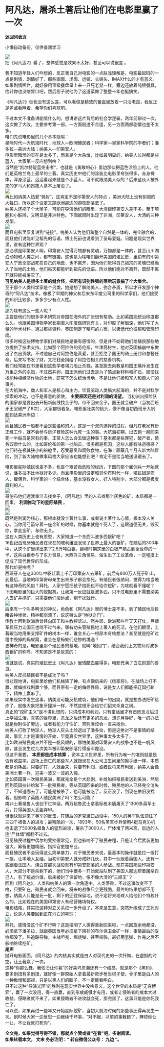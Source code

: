 # 阿凡达，屠杀土著后让他们在电影里赢了一次

[**返回列表页**](/gzh/九边)

小懒自动备份，仅供查阅学习

******![](https://mmbiz.qpic.cn/mmbiz_gif/Lvm6UAoJibrP9JEWQRXR3swLXRYlFicicbg2q6gYPiapiaCkPr8GibxibGO0jcDe76cnAUJ3KBkCmyTIZBueDAOslJ0Zw/640?wx_fmt=gif)******  
把《阿凡达2》看了，整体感觉是效果不太好，甚至可以说很差 。  
  
我不知道年轻人们咋想的，反正我自己对电影的一点肤浅理解是，电影最起码的一点是剧情，剧情好了，那些画面、场面、运镜、长镜头、IMAX什么的才有意义。如果剧情稀烂，就好像用顶级餐盘呈上来一只死老鼠一样，旁边还放着纯银餐具，估计你也没啥胃口吧，然后厨子说他为了这道菜做了整整十年也挺搞笑。  
  
《阿凡达2》倒也没有这么差，可以看做是精致的餐盘里放着一只活老鼠，我反正是差点看睡着，希望你们喜欢吧。  
  
不过本文不准备讲剧情什么的，想讲讲这片背后的社会学逻辑，两年前聊过一次，这次做了大改。主要参考第一部，一方面剧透不合适，另一方面两部剧情也差不太多。  
咱们先说电影里的几个基本隐喻：  
星际时代—大航海时代；地球人—欧洲殖民者；科学家—皇家科学院的学者们；潘多拉—美洲大陆；纳美人—印第安人。  
电影里暗示的实在是太多了，而且是个大杂烩，比如最明显的，纳美人长得都是些蓝人，大家第一反应想到啥？  
当然是“凯尔特靛蓝突击者”，也就是《勇敢的心》里边那伙把蓝色涂脸上的人，他们是英格兰岛上最早的土著。真实历史中他们的涂装比电影里夸张得多，赤身裸体，浑身涂蓝，远远看起来就是个小蓝人，可不就跟纳美人似的？后来这伙人被外来的罗马人和昂撒人基本上屠没了。  
![](https://mmbiz.qpic.cn/mmbiz_jpg/INpibEpTBzYdcSazlEUpFT9lXQCnf0ARPLCgfRrgk9Y4KDfV7Z9YwLdXFd9gpgYgc6YFy2ovEpyqJqH2keDLWLA/640?wx_fmt=jpeg)  
再比如纳美人热爱“骑射”，这肯定不是印第安人的特点 ，美洲大陆上没有驯服的大牲口，所以这个设定又跑欧洲那边的游牧部落去了。  
纳美人还拖了个大辫子，可能在导演他们的眼里，大清跟印第安人差不多。至于项圈和小脏辫，又明显是非洲特色。下图就同时出现了非洲，印第安人，大清的三种发型。  
![](https://mmbiz.qpic.cn/mmbiz_png/INpibEpTBzYdcSazlEUpFT9lXQCnf0ARPYqt8AqicM7KakxHjS8AGwYiaCQjyMcicOOiaiaDsyAs1ia0pMLp9z8jiaj4fg/640?wx_fmt=png)  
而且电影里反复讲到“链接”，纳美人认为他们和整个自然是一体的，完全融合的，而且他们说能听见祖先的低语，博士死前也说看到了圣母爱娃。问题是现实世界里，谁有这种世界观？  
那必须是印第安人啊，印第安人觉得万物都有灵魂，万物都是一体的，甚至山川湖泊动物和人类之间，都有链接。这也是为啥咱们翻开美国的殖民史，里边有的印第安人宁愿全部战死在自己的地盘，也不离开，因为他们觉得自己祖宗的灵魂已经融入了当地的土地，他们每天都能听到祖先的低语。所以他们绝对不离开，既然不离开就只能被屠灭了。  
 **可见纳美人是很多土著的缝合怪，把所有识别性强的落后玩意搞了个大集合。**  
至于那个人类科学家是个另类，她是想了解纳美人，弥合矛盾，所以才开发那个神奇的“阿凡达”技术。像极了早期的神父和后来东印度公司里的科学家们，他们接受的知识比较多，多多少少有点人性。  
![](https://mmbiz.qpic.cn/mmbiz_png/INpibEpTBzYdcSazlEUpFT9lXQCnf0ARPWGUdgGXM7jEq1MdzgVv1GyFkJRIvpu1FLvFg82umuqmzpHNcyPyrUg/640?wx_fmt=png)  
那为啥有这么一些人呢？  
主要是他们的很多学术研究对帝国在海外的扩张很有帮助。比如英国能统治印度那么久，也跟英国博物学家长期潜入印度做研究有关，对印度了解很深，他们写了大量的学术材料。通过那些资料，英国制定了精巧的方案，以极低代价征服和管理印度。  
很多时候这些博物学家们对殖民地是很有感情的，但是并不妨碍他们给殖民那些地方提供了技术支持。比如那个阿拉伯的劳伦斯，牛津高材生，他对英国搞崩中东做出了杰出贡献。不过他自己对阿拉伯是真爱，甚至拒绝了国王的骑士册封和总督任命。后来写书发了财，又把钱全捐给了阿拉伯相关的慈善机构。  
我们经常能在书里看到这些学者竭力阻止杀戮，甚至跑去向教皇和国王痛斥发生在万里之外的杀戮，不过然并卵，国王派他们过去是为了搞点新材料和矿石，顺便找找能种植经济作物的土地，研究下怎么统治当地，不是让他们掺和军人和商人们的事务。  
在大航海中，商人和军人是核心和主力。毕竟驱动人类搞大航海的，并不是对科学探索的冲动，也不是善意的驱使， **主要原因还是对利润的渴望。**
当初派出探险队的国家都是要出去开拓新航线找金子的，带不回来金子，国王就会破产（当初西班牙王室破产了8次），大家都很着急。电影里壮美的镜头，像不像当初西班牙大帆船到达美洲岸边：  
![](https://mmbiz.qpic.cn/mmbiz_png/INpibEpTBzYdcSazlEUpFT9lXQCnf0ARP4xTmjqHIWdF75Nu8Ahj2KmAEC66fiaxgFCP9eLCPia1cm0hYHzAoJPTg/640?wx_fmt=png)  
而且殖民者一般都不会是些温和的人。这是一个双向选择的过程，但凡在老家有份正经工作，就不会参与远洋冒险这种九死一生的事。大航海初期，出去跑一趟回来死一半船员是常有的事，正常人怎么会去做这种事？基本都是些罪犯，破产者，债务奴隶什么的，比如哥伦布的第一批船员，很多都是死囚，这些人能有啥道德感？  
他们待在极其狭小的船舱里，忍受恶臭和腐败食物，在海上颠簸几个月去新大陆冒险，到了新大陆啥做事风格大家应该也能想到吧？肯定不是给当地送温暖去了。  
  
电影里星际殖民也差不多，也是个艰苦而危险的经历，下图的那个雇佣兵一开始就说，潘多拉不比地狱好多少。而且电影里的设定和哥伦布时代一样，殖民团是商人、雇佣兵、科学家的一个综合体，基本没有女人，好人特别少，大部分都是极度趋利的人。  
![](https://mmbiz.qpic.cn/mmbiz_png/INpibEpTBzYdcSazlEUpFT9lXQCnf0ARPOJIdCYDV5WUdc3icVEOKWQ3hQJp7NnrZzEkvGKVDR2qmubg6YgDlMnA/640?wx_fmt=png)  
哥伦布他们远渡重洋去找金子，《阿凡达》里的人去找那个灰色的矿，本质都是一回事， **利润推动下的星际殖民** 。  
![](https://mmbiz.qpic.cn/mmbiz_png/INpibEpTBzYdcSazlEUpFT9lXQCnf0ARPJvSNq65oy0Il1AzKm0OBLC2wGBwNRHhibYWticErVbeX0xo18PAQMOhA/640?wx_fmt=png)  
![](https://mmbiz.qpic.cn/mmbiz_png/INpibEpTBzYdcSazlEUpFT9lXQCnf0ARPErYFdibaTR6B8mia5FvBt4mUEeeiaQFRMxnXGqqCHaf7jXWksMTicmZxibw/640?wx_fmt=png)  
既然是利润为核心，那根本就没土著什么事，或者说土著什么心情，根本没人关心。当你用弓箭守着一座金矿的时候，你基本就是个死人了，这跟道德无关，毁灭你，拿走金矿，与你无关。  
这在人类历史上也有原型，大家知道一个东西叫波多西银矿吧？  
16世纪西班牙殖民者在现在的玻利维亚发现了世界上最大的银矿，在随后的300年中，从这个矿里挖出来了2.5万吨白银，巅峰时期这里的白银产能占到全世界的一半，这些白银参与了东方贸易，大西洋三角贸易，催生出了工业革命，一定程度上促成了现代世界的形成。  
那代价是啥呢？  
西班牙人在这300年中驱赶着上千万印第安人去采矿，前后有800万人死于矿山，到最后，当地的印第安母亲生出来孩子都会掐死。有殖民者很纳闷，觉得为啥当地有这神奇的风俗？拜托，人家宁愿把孩子掐死也不给你挖矿，为啥就看不懂呢？  
下图电影里的巨大的挖掘机，让我第一反应就是波多西，只不过电影里不需要纳美人去矿井挖矿，只需要他们滚远点，别干扰就行。  
![](https://mmbiz.qpic.cn/mmbiz_png/INpibEpTBzYdcSazlEUpFT9lXQCnf0ARPQZtPdkFicqVjmv0wgMtXXCm2QqnqAHzJt0iaysGEb56xC1H4xblQNLUA/640?wx_fmt=png)  
后来有一个叫多明戈的神父，角色和《阿凡达》里的博士差不多，到了殖民地后目睹各种惨状，精神都崩溃了，说这特么是“地狱之门”。  
传教士回到欧洲后曾经向国王和主教控诉过。然并卵，欧洲那些年天天打仗，巨额军费压力让国王也喘不过气来，哪有功夫管殖民地土著人的死活。在他们眼里，土著跟当地用来支撑矿井的树木一样，谁会关心一根原木有啥想法？甚至就是挖矿过程中毁掉的蚂蚁窝，谁会在意蚂蚁们悲惨的境遇？  
更神奇的是，电影里那个殖民者的基地，就叫“地狱门”，结合我们上文牧师对波多西银矿的称呼，不知道是不是故意的：  
![](https://mmbiz.qpic.cn/mmbiz_png/INpibEpTBzYdcSazlEUpFT9lXQCnf0ARPXWtBia2JYpe8G4fR57nSc9KJyrxa8W9bvCcm45G9cg9QciarhnWINMkQ/640?wx_fmt=png)  
也就是说，真实的殖民史比《阿凡达》里残酷血腥得多，电影充满了白左刻意的善良。  
纳美人反抗殖民者不是成功了吗？  
很悲观地讲，电影里给他们机械降了神，有点像后来的《杨家将》，在战场上打不赢，就编排戏剧赢个够，而且带有一定的侮辱性质，说是女人们都能把辽国打趴下，精神上赢麻了。  
如果现实中发生这事，纳美没可能反抗成功，他们唯一的出路，就是想办法把矿给炸了，就像大象把象牙撞掉一样，不然这根牙会给它们招来杀身之祸。  
真正的“挖矿主义”是不讲仇恨的，只讲成本和利润。只有童话里才有击败恶龙后过上幸福生活，真实的世界里，恶龙之后还有更多的恶龙，想岁月静好，唯一的办法就是你别住矿旁边，或者有能力守住矿，否则麻烦会一直来找你。  
纳美人打败了地球人，地球人灰头土脸退出了潘多拉，但是这绝对不是事情的结局，事实上才是事情的开始，毕竟真实世界里，这种事太多太多了。  
比如欧洲殖民美洲并不是一帆风顺的，哪怕美国对印第安人的战争也不是一帆风顺，甚至发生过几次美军被印第安部落打得全军覆没。  
但这不重要， **本质都是成本核算**
，资本主义世界里，所有行为唯一的准则就是是否有收益率。战场上伤亡的那些军人就跟现在大公司卫生间里的擦手纸一样，本质都是消耗品。只要矿在，人就会来，只要有利润，或者说将来有利润，纳美人会像美洲土著一样，迎来一波又一波的入侵。  
比如英国第一次殖民美洲，那就完全是个大悲剧，补给船把殖民者送到美洲，然后回到英国拉补给和下一批殖民者。等从英国回来的时候，殖民地的人已经完全消失了，不知道哪去了，可能是被杀了，也可能被吃了，反正没了，到现在依旧没找着。但影响了英国人殖民美洲了吗？怎么可能？  
南非土著祖鲁人也创下过神话，两万祖鲁武士拿着标枪木盾屠灭了1300多英军士兵，打得英国人丢盔弃甲。  
但很快就迎来了英军的反击，在随后的罗克渡口战役中，150人的英军队伍顶住了三四千祖鲁人的进攻；最残酷的一次，1893年，50名英军步兵使用4挺马克沁机枪击退了5000名祖鲁人的猛烈进攻，屠杀了3000人，尸体堆了两米高，后边的人连“尸体墙”都翻不过去。  
可见殖民过程中偶尔的受挫很常见，但也影响不了殖民进程，只是让今后武装更加强大，筹备更加精细，指挥官更加专业。  
而且殖民者不会玩得这么简单暴力，对于殖民者来说，最基本的操作就是拉一拨打一拨，让本地人互磕。当初印第安人就分成好几伙，其中一伙跟着英国人，还有一些跟着法国人，烧白宫那次战役就有印第安部落的人参战。现在美国那些印第安人，大部分不是杀剩下的，他们当中很多一开始就站队到了美国人那边帮着屠杀自己人，有了统战价值，后来被封了保留地，像不像大清的“三顺王”？  
回到《阿凡达》，人类和纳美人的第一次角逐中，人类落败，不过这事改变不了啥，只要矿在，殖民者就会回来，将来的战争只会更残酷，最终的结果想都不用想，纳美人只能是死一批，剩下的迁往保留地，说不定将来地球人给他们个特权什么的，比如现在的美国印第安人有经营赌场特权。  
电影结尾，其实把这种对立关系进一步升级了，本来是生意，突然升级成了生死对立，说是人类要回到正在消亡的星球：  
![](https://mmbiz.qpic.cn/mmbiz_png/INpibEpTBzYdcSazlEUpFT9lXQCnf0ARPgzooregE7nQlRpMCJLwLyt6lCX7xSHXFUPHsrltdh5zGCt8UXkYkTw/640?wx_fmt=png)  
拜托，感情没这个矿不行啊？这是摆明了人类得重新回来呗，一点回旋余地都没，必须拿下潘多拉，就跟英国当年必须拿下南非的布尔保卫金矿一样，事情最后的妥协都没了。热追踪导弹，主战坦克，燃烧弹，甚至核弹，最好用氢弹，炸完之后不影响继续挖矿。  
 **尾声**  
抛开电影画面，《阿凡达》的内核其实就是白人对现代史的一次忏悔，在虚拟的时空，让土著赢了一次。  
这种“你那么蠢，我依旧让你赢”的好莱坞思潮还有一个结晶，就是那个《黑豹》，要多别扭有多别扭，就好像一群原始人拿着最新款步枪当棍子使，骨子里是白人的一种傲慢和鄙视，只是以黑人们的脑子，不一定能看明白。  
只不过这种“导演光环”的胜利在现实世界中没啥意义，这个世界的本质是“无穷博弈”，赢了一次没用，得一直赢，直到形成威慑才有用，或者让侵略者的成本大过收益，侵略者就不来了。如果侵略者不进攻就会死，那完蛋了，这事只能是你死我亡了。  
可以说，如果再过一些年又开始星际挖矿，当初大航海时候的那些事还得再发生一次。到时候大家一边反思一边继续干坏事，“对不起，以前的事我错了，麻烦你让一让，不让我就打死你”。  
  
 **全文完，如果觉得写得不错，那就点个赞或者“在看”吧，多谢阅读。**  
 **如果转载本文， **文末** 务必注明：“ **转自微信公众号：** **九边** ”。**

